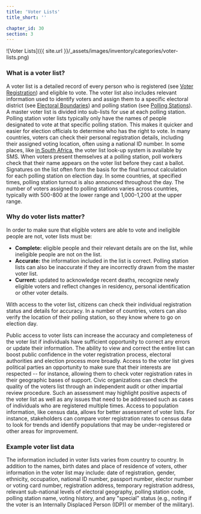 ```yaml
---
title: 'Voter Lists'
title_short: ''

chapter_id: 30
section: 3
---
```


![Voter Lists]({{ site.url }}/\_assets/images/inventory/categories/voter-lists.png)

### What is a voter list?

A voter list is a detailed record of every person who is registered (see [Voter Registration](/en/guide/key-categories/voter-registration/)) and eligible to vote. The voter list also includes relevant information used to identify voters and assign them to a specific electoral district (see [Electoral Boundaries](/en/guide/key-categories/electoral-boundaries/)) and polling station (see [Polling Stations](/en/guide/key-categories/polling-stations/)). A master voter list is divided into sub-lists for use at each polling station. Polling station voter lists typically only have the names of people designated to vote at that specific polling station. This makes it quicker and easier for election officials to determine who has the right to vote. In many countries, voters can check their personal registration details, including their assigned voting location, often using a national ID number. In some places, like [in South Africa](https://www.elections.org.za/content/For-voters/My-voter-registration-details/), the voter list look-up system is available by SMS. When voters present themselves at a polling station, poll workers check that their name appears on the voter list before they cast a ballot. Signatures on the list often form the basis for the final turnout calculation for each polling station on election day. In some countries, at specified times, polling station turnout is also announced throughout the day. The number of voters assigned to polling stations varies across countries, typically with 500-800 at the lower range and 1,000-1,200 at the upper range.

### Why do voter lists matter?

In order to make sure that eligible voters are able to vote and ineligible people are not, voter lists must be:

- **Complete:** eligible people and their relevant details are on the list, while ineligible people are not on the list.
- **Accurate:** the information included in the list is correct. Polling station lists can also be inaccurate if they are incorrectly drawn from the master voter list.
- **Current:** updated to acknowledge recent deaths, recognize newly eligible voters and reflect changes in residency, personal identification or other voter details.

With access to the voter list, citizens can check their individual registration status and details for accuracy. In a number of countries, voters can also verify the location of their polling station, so they know where to go on election day.

Public access to voter lists can increase the accuracy and completeness of the voter list if individuals have sufficient opportunity to correct any errors or update their information. The ability to view and correct the entire list can boost public confidence in the voter registration process, electoral authorities and election process more broadly. Access to the voter list gives political parties an opportunity to make sure that their interests are respected -- for instance, allowing them to check voter registration rates in their geographic bases of support. Civic organizations can check the quality of the voters list through an independent audit or other impartial review procedure. Such an assessment may highlight positive aspects of the voter list as well as any issues that need to be addressed such as cases of individuals who are registered multiple times. Access to population information, like census data, allows for better assessment of voter lists. For instance, stakeholders can compare voter registration rates to census data to look for trends and identify populations that may be under-registered or other areas for improvement.

### Example voter list data

The information included in voter lists varies from country to country. In addition to the names, birth dates and place of residence of voters, other information in the voter list may include: date of registration, gender, ethnicity, occupation, national ID number, passport number, elector number or voting card number, registration address, temporary registration address, relevant sub-national levels of electoral geography, polling station code, polling station name, voting history, and any "special" status (e.g., noting if the voter is an Internally Displaced Person (IDP)) or member of the military).
